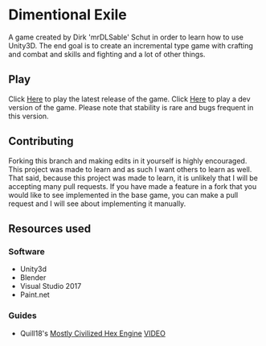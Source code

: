 # Dimentional Exile
A game created by Dirk 'mrDLSable' Schut in order to learn how to use Unity3D. The end goal is to create an incremental type game with crafting and combat and skills and fighting and a lot of other things.

## Play
Click [Here](https://mrdlsable.github.io/Dimentional-Exile/Live/) to play the latest release of the game.
Click [Here](https://mrdlsable.github.io/Dimentional-Exile/Dev/) to play a dev version of the game. Please note that stability is rare and bugs frequent in this version.

## Contributing
Forking this branch and making edits in it yourself is highly encouraged. This project was made to learn and as such I want others to learn as well. That said, because this project was made to learn, it is unlikely that I will be accepting many pull requests. If you have made a feature in a fork that you would like to see implemented in the base game, you can make a pull request and I will see about implementing it manually.

## Resources used
### Software
- Unity3d
- Blender
- Visual Studio 2017
- Paint.net

### Guides
- Quill18's [Mostly Civilized Hex Engine](https://github.com/quill18/MostlyCivilizedHexEngine) [VIDEO](https://www.youtube.com/watch?v=j-rCuN7uMR8)
